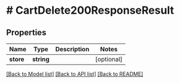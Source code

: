 # # CartDelete200ResponseResult

## Properties

Name | Type | Description | Notes
------------ | ------------- | ------------- | -------------
**store** | **string** |  | [optional]

[[Back to Model list]](../../README.md#models) [[Back to API list]](../../README.md#endpoints) [[Back to README]](../../README.md)
